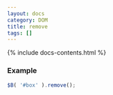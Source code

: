 ```yaml
---
layout: docs
category: DOM
title: remove
tags: []
---
```


{% include docs-contents.html %}

### Example
```js
$B( '#box' ).remove();
```